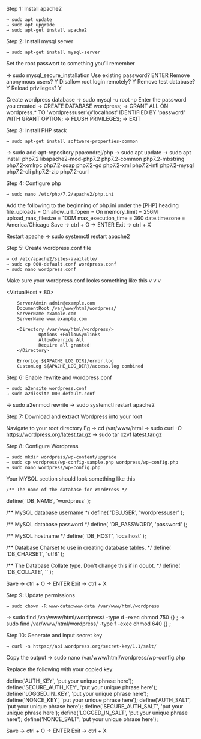 Step 1: Install apache2

	→ sudo apt update
	→ sudo apt upgrade
	→ sudo apt-get install apache2


Step 2: Install mysql server

	→ sudo apt-get install mysql-server
  
Set the root passwort to something you’ll remember

  → sudo mysql_secure_installation
  Use existing password? 		ENTER
  Remove anonymous users? 	Y
  Disallow root login remotely? 	Y
  Remove test database? 		Y
  Reload privileges?			Y

Create wordpress database
	→ sudo mysql -u root -p
Enter the password you created
	→ CREATE DATABASE wordpress;
	→ GRANT ALL ON wordpress.* TO 'wordpressuser'@'localhost' IDENTIFIED BY 'password' WITH GRANT OPTION;
	→ FLUSH PRIVILEGES;
	→ EXIT


Step 3: Install PHP stack

	→ sudo apt-get install software-properties-common
→ sudo add-apt-repository ppa:ondrej/php
	→ sudo apt update
→ sudo apt install php7.2 libapache2-mod-php7.2 php7.2-common php7.2-mbstring php7.2-xmlrpc php7.2-soap php7.2-gd php7.2-xml php7.2-intl php7.2-mysql php7.2-cli php7.2-zip php7.2-curl


Step 4: Configure php

	→ sudo nano /etc/php/7.2/apache2/php.ini
	
Add the following to the beginning of php.ini under the [PHP] heading
	file_uploads = On
allow_url_fopen = On
memory_limit = 256M
upload_max_filesize = 100M
max_execution_time = 360
date.timezone = America/Chicago
Save 	→ ctrl + O
→ ENTER
Exit	→ ctrl + X

Restart apache
	→ sudo systemctl restart apache2


Step 5: Create wordpress.conf file
 
	→ cd /etc/apache2/sites-available/
	→ sudo cp 000-default.conf wordpress.conf 
	→ sudo nano wordpress.conf

Make sure your wordpress.conf looks something like this v v v

<VirtualHost *:80>

        ServerAdmin admin@example.com
        DocumentRoot /var/www/html/wordpress/
        ServerName example.com
        ServerName www.example.com

        <Directory /var/www/html/wordpress/>
                Options +FollowSymlinks
                AllowOverride All
                Require all granted
        </Directory>

        ErrorLog ${APACHE_LOG_DIR}/error.log
        CustomLog ${APACHE_LOG_DIR}/access.log combined

</VirtualHost>


Step 6: Enable rewrite and wordpress.conf

	→ sudo a2ensite wordpress.conf
	→ sudo a2dissite 000-default.conf
→ sudo a2enmod rewrite
	→ sudo systemctl restart apache2


Step 7: Download and extract Wordpress into your root

Navigate to your root directory
     Eg	→ cd /var/www/html
	→ sudo curl -O https://wordpress.org/latest.tar.gz 
	→ sudo tar xzvf latest.tar.gz

Step 8: Configure Wordpress

	→ sudo mkdir wordpress/wp-content/upgrade
	→ sudo cp wordpress/wp-config-sample.php wordpress/wp-config.php
	→ sudo nano wordpress/wp-config.php

Your MYSQL section should look something like this

	/** The name of the database for WordPress */
define( 'DB_NAME', 'wordpress' );

/** MySQL database username */
define( 'DB_USER', 'wordpressuser' );

/** MySQL database password */
define( 'DB_PASSWORD', 'password' );
	
/** MySQL hostname */
define( 'DB_HOST', 'localhost' );

/** Database Charset to use in creating database tables. */
define( 'DB_CHARSET', 'utf8' );

/** The Database Collate type. Don't change this if in doubt. */
define( 'DB_COLLATE', '' );

Save 	→ ctrl + O
→ ENTER
Exit	→ ctrl + X

Step 9: Update permissions

	→ sudo chown -R www-data:www-data /var/www/html/wordpress
→ sudo find /var/www/html/wordpress/ -type d -exec chmod 750 {} \;
→ sudo find /var/www/html/wordpress/ -type f -exec chmod 640 {} \;

Step 10: Generate and input secret key
	
	→ curl -s https://api.wordpress.org/secret-key/1.1/salt/
Copy the output
	→ sudo nano /var/www/html/wordpress/wp-config.php

Replace the following with your copied key

define('AUTH_KEY',         'put your unique phrase here');
define('SECURE_AUTH_KEY',  'put your unique phrase here');
define('LOGGED_IN_KEY',    'put your unique phrase here');
define('NONCE_KEY',        'put your unique phrase here');
define('AUTH_SALT',        'put your unique phrase here');
define('SECURE_AUTH_SALT', 'put your unique phrase here');
define('LOGGED_IN_SALT',   'put your unique phrase here');
define('NONCE_SALT',       'put your unique phrase here');

Save 	→ ctrl + O
→ ENTER
Exit	→ ctrl + X

